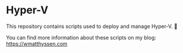 # Hyper-V

This repository contains scripts used to deploy and manage Hyper-V. 🚀

You can find more information about these scripts on my blog: https://wmatthyssen.com
